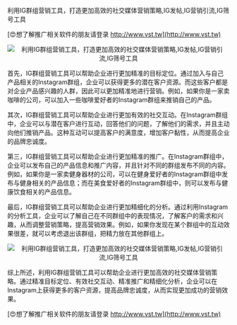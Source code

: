 利用IG群组营销工具，打造更加高效的社交媒体营销策略,IG发帖,IG营销引流,IG筛号工具

[😍想了解推广相关软件的朋友请登录 http://www.vst.tw](http://www.vst.tw)

 <center><img src="https://vst.tw/MP4/tuiguang/png/8.png" alt="利用IG群组营销工具，打造更加高效的社交媒体营销策略,IG发帖,IG营销引流,IG筛号工具"></center>

首先，IG群组营销工具可以帮助企业进行更加精准的目标定位。通过加入与自己产品相关的Instagram群组，企业可以获得更多的潜在客户资源。而这些客户都是对企业产品感兴趣的人群，因此可以更加精准地进行营销。例如，如果你是一家卖咖啡的公司，可以加入一些咖啡爱好者的Instagram群组来推销自己的产品。

其次，IG群组营销工具可以帮助企业进行更加有效的社交互动。在Instagram群组中，企业可以与潜在客户进行互动，回答他们的问题，了解他们的需求，并且主动向他们推销产品。这种互动可以提高客户的满意度，增加客户黏性，从而提高企业的品牌忠诚度。

第三，IG群组营销工具可以帮助企业进行更加精准的推广。在Instagram群组中，企业可以发布自己的产品信息和推广内容，并且针对不同的群组发布不同的内容。例如，如果你是一家卖健身器材的公司，可以在健身爱好者的Instagram群组中发布与健身相关的产品信息；而在美食爱好者的Instagram群组中，则可以发布与健康饮食相关的产品信息。

最后，IG群组营销工具可以帮助企业进行更加精细化的分析。通过利用Instagram的分析工具，企业可以了解自己在不同群组中的表现情况，了解客户的需求和兴趣，从而调整营销策略，提高营销效果。例如，如果你发现在某个群组中的互动效果很差，就可以考虑退出该群组，把精力放在其他群组上。

 <center><img src="https://vst.tw/MP4/tuiguang/png/3.png" alt="利用IG群组营销工具，打造更加高效的社交媒体营销策略,IG发帖,IG营销引流,IG筛号工具"></center>

综上所述，利用IG群组营销工具可以帮助企业进行更加高效的社交媒体营销策略。通过精准目标定位、有效社交互动、精准推广和精细化分析，企业可以在Instagram上获得更多的客户资源，提高品牌忠诚度，从而实现更加成功的营销效果。

[😍想了解推广相关软件的朋友请登录 http://www.vst.tw](http://www.vst.tw)



